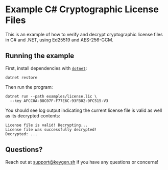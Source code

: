 # Example C# Cryptographic License Files

This is an example of how to verify and decrypt cryptographic license files in C#
and .NET, using Ed25519 and AES-256-GCM.

## Running the example

First, install dependencies with [`dotnet`](https://docs.microsoft.com/en-us/dotnet/core/tools/dotnet):

```
dotnet restore
```

Then run the program:

```
dotnet run --path examples/license.lic \
  --key AFCC0A-B8C07F-F77E6C-93FB02-9FC515-V3
```

You should see log output indicating the current license file is valid as well
as its decrypted contents:

```
License file is valid! Decrypting...
License file was successfully decrypted!
Decrypted: ...
```

## Questions?

Reach out at [support@keygen.sh](mailto:support@keygen.sh) if you have any
questions or concerns!
